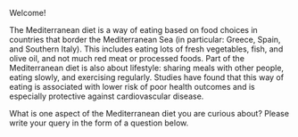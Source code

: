 Welcome!  

The Mediterranean diet is a way of eating based on food choices in countries that border the Mediterranean Sea (in particular: Greece, Spain, and Southern Italy). 
This includes eating lots of fresh vegetables, fish, and olive oil, and not much red meat or processed foods. 
Part of the Mediterranean diet is also about lifestyle: sharing meals with other people, eating slowly, and exercising regularly. 
Studies have found that this way of eating is associated with lower risk of poor health outcomes and is especially protective against cardiovascular disease.
 
What is one aspect of the Mediterranean diet you are curious about? Please write your query in the form of a question below.

